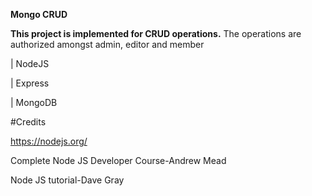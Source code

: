 **Mongo CRUD**

************This project is implemented for CRUD operations.************
The operations are authorized amongst admin, editor and member


| NodeJS

| Express

| MongoDB


#Credits 

https://nodejs.org/

Complete Node JS Developer Course-Andrew Mead

Node JS tutorial-Dave Gray
